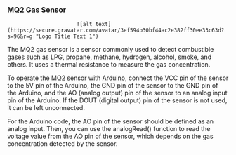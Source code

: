 ### MQ2 Gas Sensor
                          ![alt text](https://secure.gravatar.com/avatar/3ef594b30bf44ac2e382ff30ee33c63d?s=96&r=g "Logo Title Text 1")
The MQ2 gas sensor is a sensor commonly used to detect combustible gases such as LPG, propane, methane, hydrogen, alcohol, smoke, and others. It uses a thermal resistance to measure the gas concentration.

To operate the MQ2 sensor with Arduino, connect the VCC pin of the sensor to the 5V pin of the Arduino, the GND pin of the sensor to the GND pin of the Arduino, and the AO (analog output) pin of the sensor to an analog input pin of the Arduino. If the DOUT (digital output) pin of the sensor is not used, it can be left unconnected.

For the Arduino code, the AO pin of the sensor should be defined as an analog input. Then, you can use the analogRead() function to read the voltage value from the AO pin of the sensor, which depends on the gas concentration detected by the sensor.

